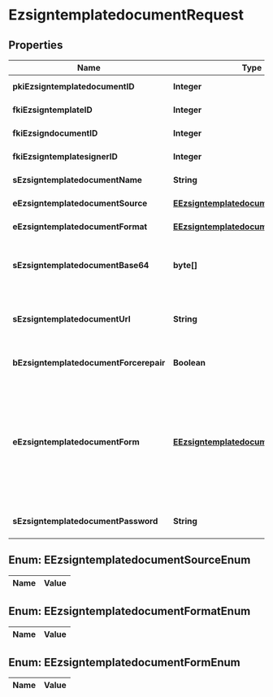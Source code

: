 

# EzsigntemplatedocumentRequest

## Properties

Name | Type | Description | Notes
------------ | ------------- | ------------- | -------------
**pkiEzsigntemplatedocumentID** | **Integer** | The unique ID of the Ezsigntemplatedocument |  [optional]
**fkiEzsigntemplateID** | **Integer** | The unique ID of the Ezsigntemplate | 
**fkiEzsigndocumentID** | **Integer** | The unique ID of the Ezsigndocument |  [optional]
**fkiEzsigntemplatesignerID** | **Integer** | The unique ID of the Ezsigntemplatesigner |  [optional]
**sEzsigntemplatedocumentName** | **String** | The name of the Ezsigntemplatedocument. | 
**eEzsigntemplatedocumentSource** | [**EEzsigntemplatedocumentSourceEnum**](#EEzsigntemplatedocumentSourceEnum) | Indicates where to look for the document binary content. | 
**eEzsigntemplatedocumentFormat** | [**EEzsigntemplatedocumentFormatEnum**](#EEzsigntemplatedocumentFormatEnum) | Indicates the format of the template. |  [optional]
**sEzsigntemplatedocumentBase64** | **byte[]** | The Base64 encoded binary content of the document.  This field is Required when eEzsigntemplatedocumentSource &#x3D; Base64. |  [optional]
**sEzsigntemplatedocumentUrl** | **String** | The url where the document content resides.  This field is Required when eEzsigntemplatedocumentSource &#x3D; Url. |  [optional]
**bEzsigntemplatedocumentForcerepair** | **Boolean** | Try to repair the document or flatten it if it cannot be used for electronic signature. |  [optional]
**eEzsigntemplatedocumentForm** | [**EEzsigntemplatedocumentFormEnum**](#EEzsigntemplatedocumentFormEnum) | If the document contains an existing PDF form this property must be set.  **Keep** leaves the form as-is in the document.  **Convert** removes the form and convert all the existing fields to Ezsigntemplateformfieldgroups and assign them to the specified **fkiEzsigntemplatesignerID**  **Discard** removes the form from the document  **Flatten** prints the form values in the document. |  [optional]
**sEzsigntemplatedocumentPassword** | **String** | If the source template is password protected, the password to open/modify it. |  [optional]


## Enum: EEzsigntemplatedocumentSourceEnum

Name | Value
---- | -----


## Enum: EEzsigntemplatedocumentFormatEnum

Name | Value
---- | -----


## Enum: EEzsigntemplatedocumentFormEnum

Name | Value
---- | -----





